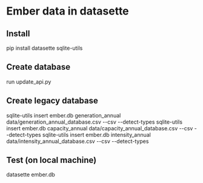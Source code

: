 # Ember data in datasette

## Install

pip install datasette sqlite-utils

## Create database

run update_api.py

## Create legacy database

sqlite-utils insert ember.db generation_annual data/generation_annual_database.csv --csv --detect-types
sqlite-utils insert ember.db capacity_annual data/capacity_annual_database.csv --csv --detect-types
sqlite-utils insert ember.db intensity_annual data/intensity_annual_database.csv --csv --detect-types

## Test (on local machine)

datasette ember.db
